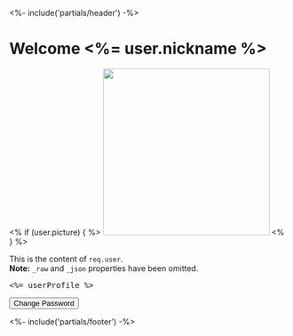 <%- include('partials/header') -%>

<h1 class="text-4xl mb-4">Welcome <%= user.nickname %></h1>

<% if (user.picture) { %>
  <img class="block py-3" src="<%= user.picture %>" width="300">
<% } %>

<p class="py-3">
  This is the content of <code class="bg-gray-200">req.user</code>.<br>
  <strong>Note:</strong> <code class="bg-gray-200">_raw</code> and <code class="bg-gray-200">_json</code> properties have been omitted.
</p>

<pre class="block bg-gray-300 p-4 text-sm overflow-scroll"><%= userProfile %></pre>

<!-- Add a button for changing password -->
<div class="py-4">
  <button id="changePasswordBtn" class="px-4 py-2 bg-blue-500 text-white rounded hover:bg-blue-700">
    Change Password
  </button>
</div>

<script>
  document.getElementById('changePasswordBtn').addEventListener('click', async () => {
    try {
      const response = await fetch('/change-password', { method: 'POST' });
      const data = await response.json();
      if (response.ok) {
        alert(data.message);
      } else {
        alert('Error: ' + data.error);
      }
    } catch (err) {
      console.error('Error:', err);
      alert('An unexpected error occurred.');
    }
  });
</script>

<%- include('partials/footer') -%>
